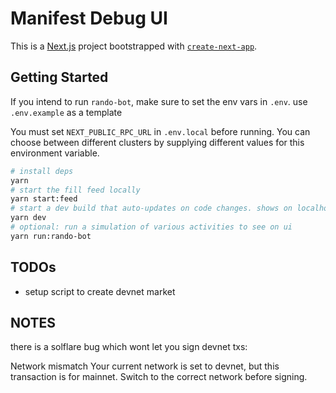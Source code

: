 # Manifest Debug UI

This is a [Next.js](https://nextjs.org/) project bootstrapped with [`create-next-app`](https://github.com/vercel/next.js/tree/canary/packages/create-next-app).

## Getting Started

If you intend to run `rando-bot`, make sure to set the env vars in `.env`. use `.env.example` as a template

You must set `NEXT_PUBLIC_RPC_URL` in `.env.local` before running. You can choose between different clusters by supplying different values for this environment variable.

```bash
# install deps
yarn
# start the fill feed locally
yarn start:feed
# start a dev build that auto-updates on code changes. shows on localhost:3000
yarn dev
# optional: run a simulation of various activities to see on ui
yarn run:rando-bot
```

## TODOs

- setup script to create devnet market

## NOTES

there is a solflare bug which wont let you sign devnet txs:

Network mismatch
Your current network is set to devnet, but this transaction is for mainnet. Switch to the correct network before signing.
